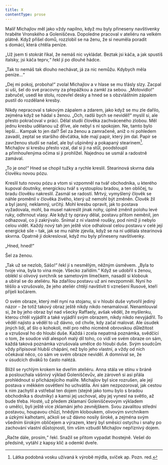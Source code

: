 ```yaml
---
title: X
contentType: prose
---
```


<section>

Malíř Michajlov měl jako vždy napilno, když mu byly přineseny navštívenky hraběte Vronského a Goleniščeva. Dopoledne pracoval v ateliéru na velkém plátně. Když přišel domů, rozzlobil se na ženu, že si neuměla poradit s domácí, která chtěla peníze.

„Už jsem ti stokrát říkal, že nemáš nic vykládat. Beztak jsi káča, a jak spustíš italsky, jsi káča teprv,“ řekl jí po dlouhé hádce.

„Tak to nemáš tak dlouho nechávat, já za nic nemůžu. Kdybych měla peníze…“

„Dej mi pokoj, proboha!“ zvolal Michajlov a v hlase se mu třásly slzy. Zacpal si uši, šel do své pracovny za přepážkou a zamkl za sebou. „Motovidlo!“ zabručel, usedl ke stolu, rozevřel desky a hned se s obzvláštním zápalem pustil do rozdělané kresby.

Nikdy nepracoval s takovým zápalem a zdarem, jako když se mu zle dařilo, zejména když se hádal s ženou. „Och, radši bych se neviděl!“ myslil si, ale přesto pokračoval v práci. Dělal studii člověka zachváceného zlobou. Měl jednu kresbu udělanou už dříve, ale nebyl s ní spokojen. Ne, tamto bylo lepší… Kampak to jen dal? Šel za ženou a zamračeně, aniž o ni pohledem zavadil, zeptal se staršího děvčátka, kde mají papír, který jim dal. Papír se zavrženou studií se našel, ale byl ušpiněný a pokapaný stearinem[^1]. Michajlov si kresbu přesto vzal, dal si ji na stůl, poodstoupil a přimhouřenýma očima si ji prohlížel. Najednou se usmál a radostně zamával.

„To je ono!“ Hned se chopil tužky a rychle kreslil. Stearinová skvrna dala člověku novou pózu.

Kreslil tuto novou pózu a vtom si vzpomněl na tvář obchodníka, u kterého kupoval doutníky, energickou tvář s vystouplou bradou, a ten obličej, tu bradu člověku nakreslil. Zasmál se radostí. Mrtvý, vymyšlený člověk se náhle proměnil v člověka živého, který už nemohl být změněn. Člověk žil a byl jasný, neklamný, určitý. Mohl kresbu opravit, jak to postava vyžadovala, mohl, ba musel nakreslit jinak nohy, úplně změnit polohu levé ruky, odhrnout vlasy. Ale když ty opravy dělal, postavu přitom neměnil, jen odhazoval, co ji zakrývalo. Snímal z ní vlastně roušky, pod nimiž ji nebylo celou vidět. Každý nový tah jen ještě více odhaloval celou postavu v celé její energické síle – tak, jak se mu náhle zjevila, když se na ní udělala stearinová skvrna. Opatrně ji dokresloval, když mu byly přineseny navštívenky.

„Hned, hned!“

Šel za ženou.

„Tak už se nezlob, Sášo!“ řekl jí s nesmělým, něžným úsměvem. „Byla to tvoje vina, byla to vina moje. Všecko zařídím.“ Když se udobřil s ženou, oblékl si olivový svrchník se sametovým límečkem, nasadil si klobouk a ubíral se do ateliéru. Na zdařilou postavu už ani nevzpomněl. Nyní ho těšilo a vzrušovalo, že jeho ateliér chtějí navštívit ti vznešení Rusové, kteří přijeli kočárem.

O svém obraze, který měl nyní na stojanu, si v hloubi duše vytvořil jediný názor – že totiž takový obraz ještě nikdy nikdo nenamaloval. Nenamlouval si, že by jeho obraz byl nad všecky Raffaely, avšak věděl, že myšlenku, kterou chtěl vyjádřit a také vyjádřil svým obrazem, nikdy nikdo nevyjádřil. To věděl najisto a věděl to už dávno, od chvíle, kdy začal malovat. Ale úsudek jiných lidí, ať šlo o kohokoli, měl pro něho nicméně obrovskou důležitost a vzrušoval ho do hloubi duše. Každá i zcela nepatrná poznámka, svědčící o tom, že soudce vidí alespoň malý díl toho, co vidí ve svém obraze on sám, každá taková poznámka vzrušovala umělce do hloubi duše. Svým soudcům vždy připisoval hlubší chápání, než bylo jeho vlastní, a vždy od nich očekával něco, co sám ve svém obraze neviděl. A domníval se, že v úsudcích diváků to často nalézá.

Blížil se rychlým krokem ke dveřím ateliéru. Anna stála ve stínu v bráně a poslouchala vášnivý výklad Goleniščevův, ale zároveň si asi přála prohlédnout si přicházejícího malíře. Michajlov byl sice rozrušen, ale její postava v měkkém osvětlení ho uchvátila. Ani sám nezpozoroval, jak cestou k nim zachytil a vstřebal ten dojem (stejně jako tomu bylo s bradou obchodníka s doutníky) a kamsi jej uschoval, aby jej vynesl na světlo, až bude třeba. Hosté, už předem zklamaní Goleniščevovým výkladem o umělci, byli ještě více zklamáni jeho zevnějškem. Svou zavalitou střední postavou, houpavou chůzí, hnědým kloboukem, olivovým svrchníkem a úzkými kalhotami, ačkoli se už dávno nosily široké, a zejména svým všedním širokým obličejem a výrazem, který byl směsicí ostychu i snahy po zachování vlastní důstojnosti, tím vším vzbudil Michajlov nepříznivý dojem.

„Račte dále, prosím,“ řekl. Snažil se přitom vypadat lhostejně. Vešel do předsíně, vytáhl z kapsy klíč a odemkl dveře.

</section>

<section>

[^1]: Látka podobná vosku užívaná k výrobě mýdla, svíček ap. Pozn. red.

</section>
